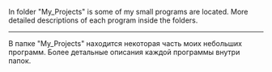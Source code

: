 In folder "My_Projects" is some of my small programs are located.
 More detailed descriptions of each program inside the folders.

----------------------------------------------------------------

В папке "My_Projects" находится некоторая часть моих небольших программ.
 Более детальные описания каждой программы внутри папок.
